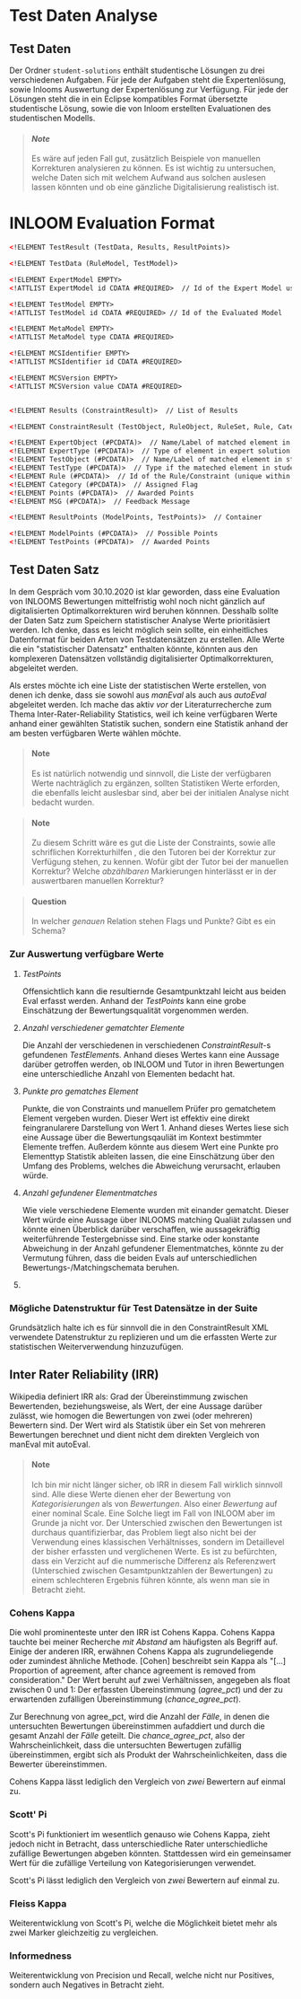 # Test Daten Analyse

## Test Daten
Der Ordner ``student-solutions`` enthält studentische Lösungen zu drei verschiedenen Aufgaben.
Für jede der Aufgaben steht die Expertenlösung, sowie Inlooms Auswertung der Expertenlösung zur
Verfügung. Für jede der Lösungen steht die in ein Eclipse kompatibles Format übersetzte 
studentische Lösung, sowie die von Inloom erstellten Evaluationen des studentischen Modells.

> #### ***Note***
> Es wäre auf jeden Fall gut, zusätzlich Beispiele von manuellen Korrekturen analysieren zu 
> können. Es ist wichtig zu untersuchen, welche Daten sich mit welchem Aufwand aus solchen
> auslesen lassen könnten und ob eine gänzliche Digitalisierung realistisch ist.

# INLOOM Evaluation Format
``` XML
<!ELEMENT TestResult (TestData, Results, ResultPoints)>

<!ELEMENT TestData (RuleModel, TestModel)>

<!ELEMENT ExpertModel EMPTY>
<!ATTLIST ExpertModel id CDATA #REQUIRED>  // Id of the Expert Model used for reference

<!ELEMENT TestModel EMPTY>
<!ATTLIST TestModel id CDATA #REQUIRED> // Id of the Evaluated Model

<!ELEMENT MetaModel EMPTY>
<!ATTLIST MetaModel type CDATA #REQUIRED>

<!ELEMENT MCSIdentifier EMPTY>
<!ATTLIST MCSIdentifier id CDATA #REQUIRED>

<!ELEMENT MCSVersion EMPTY>
<!ATTLIST MCSVersion value CDATA #REQUIRED>


<!ELEMENT Results (ConstraintResult)>  // List of Results

<!ELEMENT ConstraintResult (TestObject, RuleObject, RuleSet, Rule, Category, Points, Msg)>  // Container

<!ELEMENT ExpertObject (#PCDATA)>  // Name/Label of matched element in expert solution
<!ELEMENT ExpertType (#PCDATA)>  // Type of element in expert solution
<!ELEMENT TestObject (#PCDATA)>  // Name/Label of matched element in student solution
<!ELEMENT TestType (#PCDATA)>  // Type if the mateched element in student solution
<!ELEMENT Rule (#PCDATA)>  // Id of the Rule/Constraint (unique within Rule/Constraint-Group)
<!ELEMENT Category (#PCDATA)>  // Assigned Flag
<!ELEMENT Points (#PCDATA)>  // Awarded Points
<!ELEMENT MSG (#PCDATA)>  // Feedback Message

<!ELEMENT ResultPoints (ModelPoints, TestPoints)>  // Container

<!ELEMENT ModelPoints (#PCDATA)>  // Possible Points
<!ELEMENT TestPoints (#PCDATA)>  // Awarded Points
```

## Test Daten Satz
In dem Gespräch vom 30.10.2020 ist klar geworden, dass eine Evaluation von INLOOMS Bewertungen 
mittelfristig wohl noch nicht gänzlich auf digitalisierten Optimalkorrekturen wird beruhen 
könnnen. Desshalb sollte der Daten Satz zum Speichern statistischer Analyse Werte prioritäsiert 
werden. Ich denke, dass es leicht möglich sein sollte, ein einheitliches Datenformat für beiden 
Arten von Testdatensätzen zu erstellen. Alle Werte die ein "statistischer Datensatz" enthalten 
könnte, könnten aus den komplexeren Datensätzen vollständig digitalisierter Optimalkorrekturen, 
abgeleitet werden.

Als erstes möchte ich eine Liste der statistischen Werte erstellen, von denen ich denke, dass 
sie sowohl aus *manEval* als auch aus *autoEval* abgeleitet werden. Ich mache das aktiv *vor* 
der Literaturrecherche zum Thema Inter-Rater-Reliability Statistics, weil ich keine verfügbaren 
Werte anhand einer gewählten Statistik suchen, sondern eine Statistik anhand der am besten 
verfügbaren Werte wählen möchte.

> #### **Note**
> Es ist natürlich notwendig und sinnvoll, die Liste der verfügbaren Werte nachträglich zu 
> ergänzen, sollten Statistiken Werte erforden, die ebenfalls leicht auslesbar sind, aber bei 
> der initialen Analyse nicht bedacht wurden.

> #### **Note**
> Zu diesem Schritt wäre es gut die Liste der Constraints, sowie alle schriflichen 
> Korrekturhilfen , die den Tutoren bei der Korrektur zur Verfügung stehen, zu kennen. Wofür 
> gibt der Tutor bei der manuellen Korrektur? Welche *abzählbaren* Markierungen hinterlässt er 
> in der auswertbaren manuellen Korrektur?

> #### **Question**
> In welcher *genauen* Relation stehen Flags und Punkte? Gibt es ein Schema?

### Zur Auswertung verfügbare Werte
    
1. *TestPoints*
        
    Offensichtlich kann die resultiernde Gesamtpunktzahl leicht aus beiden Eval erfasst werden. 
    Anhand der *TestPoints* kann eine grobe Einschätzung der Bewertungsqualität vorgenommen 
    werden.

2. *Anzahl verschiedener gematchter Elemente*

    Die Anzahl der verschiedenen in verschiedenen *ConstraintResult*-s gefundenen *TestElement*s. Anhand 
    dieses Wertes kann eine Aussage darüber getroffen werden, ob INLOOM und Tutor in ihren 
    Bewertungen eine unterschiedliche Anzahl von Elementen bedacht hat.

3. *Punkte pro gematches Element*

    Punkte, die von Constraints und manuellem Prüfer pro gematchetem Element vergeben wurden. 
    Dieser Wert ist effektiv eine direkt feingranularere Darstellung von Wert 1. Anhand dieses 
    Wertes liese sich eine Aussage über die Bewertungsqauliät im Kontext bestimmter Elemente 
    treffen. Außerdem könnte aus diesem Wert eine Punkte pro Elementtyp Statistik ableiten 
    lassen, die eine Einschätzung über den Umfang des Problems, welches die Abweichung 
    verursacht, erlauben würde.

4. *Anzahl gefundener Elementmatches*

    Wie viele verschiedene Elemente wurden mit einander gematcht. Dieser Wert würde eine Aussage 
    über INLOOMS matching Qualiät zulassen und könnte einen Überblick darüber verschaffen, wie 
    aussagekräftig weiterführende Testergebnisse sind. Eine starke oder konstante Abweichung in 
    der Anzahl gefundener Elementmatches, könnte zu der Vermutung führen, dass die beiden Evals 
    auf unterschiedlichen Bewertungs-/Matchingschemata beruhen.

5. 

### Mögliche Datenstruktur für Test Datensätze in der Suite
Grundsätzlich halte ich es für sinnvoll die in den ConstraintResult XML verwendete Datenstruktur zu 
replizieren und um die erfassten Werte zur statistischen Weiterverwendung hinzuzufügen.

## Inter Rater Reliability (IRR)
Wikipedia definiert IRR als: Grad der Übereinstimmung zwischen Bewertenden, beziehungsweise, als 
Wert, der eine Aussage darüber zulässt, wie homogen die Bewertungen von zwei (oder mehreren) 
Bewertern sind. Der Wert wird als Statistik über ein Set von mehreren Bewertungen berechnet und 
dient nicht dem direkten Vergleich von manEval mit autoEval.

> #### **Note**
> Ich bin mir nicht länger sicher, ob IRR in diesem Fall wirklich sinnvoll sind. Alle diese 
> Werte dienen eher der Bewertung von *Kategorisierungen* als von *Bewertungen*. Also einer
> *Bewertung* auf einer nominal Scale. Eine Solche liegt im Fall von INLOOM aber im Grunde ja 
> nicht vor. Der Unterschied zwischen den Bewertungen ist durchaus quantifizierbar, das Problem 
> liegt also nicht bei der Verwendung eines klassischen Verhältnisses, sondern im Detaillevel 
> der bisher erfassten und verglichenen Werte. Es ist zu befürchten, dass ein Verzicht auf die 
> nummerische Differenz als Referenzwert (Unterschied zwischen Gesamtpunktzahlen der Bewertungen)
> zu einem schlechteren Ergebnis führen könnte, als wenn man sie in Betracht zieht.

### Cohens Kappa
Die wohl prominenteste unter den IRR ist Cohens Kappa. Cohens Kappa tauchte bei meiner Recherche 
*mit Abstand* am häufigsten als Begriff auf. Einige der anderen IRR, erwähnen Cohens Kappa als 
zugrundeliegende oder zumindest ähnliche Methode. [Cohen] beschreibt sein Kappa als "[...]
Proportion of agreement, after chance agreement is removed from consideration." Der Wert beruht 
auf zwei Verhältnissen, angegeben als float zwischen 0 und 1: Der erfassten Übereinstimmung 
(*agree_pct*) und der zu erwartenden zufälligen Übereinstimmung (*chance_agree_pct*). 

Zur Berechnung von agree_pct, wird die Anzahl der *Fälle*, in denen die untersuchten Bewertungen 
übereinstimmen aufaddiert und durch die gesamt Anzahl der *Fälle* geteilt. Die 
*chance_agree_pct*, also der Wahrscheinlichkeit, dass die untersuchten Bewertugen zufällig 
übereinstimmen, ergibt sich als Produkt der Wahrscheinlichkeiten, dass die Bewerter 
übereinstimmen. 

Cohens Kappa lässt lediglich den Vergleich von *zwei* Bewertern auf einmal zu. 

### Scott' Pi
Scott's Pi funktioniert im wesentlich genauso wie Cohens Kappa, zieht jedoch nicht in Betracht, 
dass unterschiedliche Rater unterschiedliche zufällige Bewertungen abgeben könnten. Stattdessen 
wird ein gemeinsamer Wert für die zufällige Verteilung von Kategorisierungen verwendet.

Scott's Pi lässt lediglich den Vergleich von *zwei* Bewertern auf einmal zu.

### Fleiss Kappa
Weiterentwicklung von Scott's Pi, welche die Möglichkeit bietet mehr als zwei Marker 
gleichzeitig zu vergleichen.

### Informedness
Weiterentwicklung von Precision und Recall, welche nicht nur Positives, sondern auch Negatives 
in Betracht zieht. 
